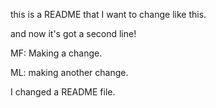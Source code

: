 this is a README that I want to change like this.

and now it's got a second line!

MF: Making a change.

ML: making another change. 

I changed a README file.
